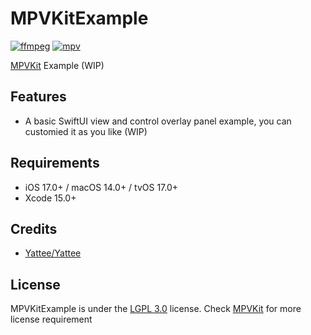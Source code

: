 # MPVKitExample

[![ffmpeg](https://img.shields.io/badge/ffmpeg-n6.1-blue.svg)](https://github.com/FFmpeg/FFmpeg)
[![mpv](https://img.shields.io/badge/mpv-v0.37.0-blue.svg)](https://github.com/mpv-player/mpv)

[MPVKit](https://github.com/karelrooted/MPVKit) Example (WIP)

## Features

- A basic SwiftUI view and control overlay panel example, you can customied it as you like (WIP)

## Requirements

- iOS 17.0+ / macOS 14.0+ / tvOS 17.0+
- Xcode 15.0+

## Credits

- [Yattee/Yattee](https://github.com/yattee/yattee)

## License
MPVKitExample is under the [LGPL 3.0](https://www.gnu.org/licenses/lgpl-3.0.en.html) license. Check [MPVKit](https://github.com/karelrooted/MPVKit) for more license requirement
